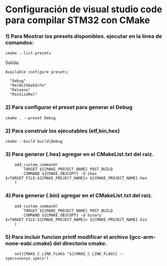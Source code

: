 # Configuración de visual studio code para compilar STM32 con CMake

### 1) Para Mostrar los presets disponibles. ejecutar en la linea de comandos:
``` 
cmake --list-presets
 ```
Salida:
``` 
Available configure presets:

  "Debug"
  "RelWithDebInfo"
  "Release"
  "MinSizeRel"
```
### 2) Para configurar el preset para generar el Debug
```
cmake . --preset Debug
```
### 2) Para construir los ejecutables (elf,bin,hex)
```
cmake --build build\Debug
```
### 3) Para generar (.hex) agregar en el CMakeList.txt del raiz.
```
	add_custom_command(
	    TARGET ${CMAKE_PROJECT_NAME} POST_BUILD
	    COMMAND ${CMAKE_OBJCOPY} -O ihex $<TARGET_FILE:${CMAKE_PROJECT_NAME}> ${CMAKE_PROJECT_NAME}.hex
	)
```
### 4) Para generar (.bin) agregar en el CMakeList.txt del raiz.
```
	add_custom_command(
	    TARGET ${CMAKE_PROJECT_NAME} POST_BUILD
	    COMMAND ${CMAKE_OBJCOPY} -O binary $<TARGET_FILE:${CMAKE_PROJECT_NAME}> ${CMAKE_PROJECT_NAME}.bin
	)
```
### 5) Para incluir funcion printf modificar el archivo (gcc-arm-none-eabi.cmake) del directorio cmake.
```
	set(CMAKE_C_LINK_FLAGS "${CMAKE_C_LINK_FLAGS} --specs=nosys.specs")
```

